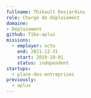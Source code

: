```yaml
---
fullname: Thibault Desjardins
role: Chargé de déploiement
domaine:
- Déploiement
github: Tibo-aplus
missions:
  - employer: octo
    end: 2021-12-31
    start: 2019-10-01
    status: independent
startups:
  - place-des-entreprises
previously:
  - aplus
---
```

